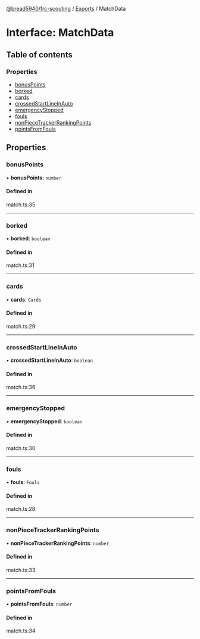 [@bread5940/frc-scouting](../README.md) / [Exports](../modules.md) / MatchData

# Interface: MatchData

## Table of contents

### Properties

- [bonusPoints](MatchData.md#bonuspoints)
- [borked](MatchData.md#borked)
- [cards](MatchData.md#cards)
- [crossedStartLineInAuto](MatchData.md#crossedstartlineinauto)
- [emergencyStopped](MatchData.md#emergencystopped)
- [fouls](MatchData.md#fouls)
- [nonPieceTrackerRankingPoints](MatchData.md#nonpiecetrackerrankingpoints)
- [pointsFromFouls](MatchData.md#pointsfromfouls)

## Properties

### bonusPoints

• **bonusPoints**: `number`

#### Defined in

match.ts:35

___

### borked

• **borked**: `boolean`

#### Defined in

match.ts:31

___

### cards

• **cards**: `Cards`

#### Defined in

match.ts:29

___

### crossedStartLineInAuto

• **crossedStartLineInAuto**: `boolean`

#### Defined in

match.ts:36

___

### emergencyStopped

• **emergencyStopped**: `boolean`

#### Defined in

match.ts:30

___

### fouls

• **fouls**: `Fouls`

#### Defined in

match.ts:28

___

### nonPieceTrackerRankingPoints

• **nonPieceTrackerRankingPoints**: `number`

#### Defined in

match.ts:33

___

### pointsFromFouls

• **pointsFromFouls**: `number`

#### Defined in

match.ts:34
